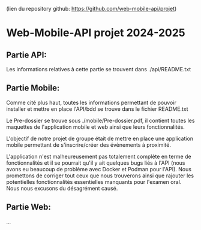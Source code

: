 (lien du repository github: https://github.com/web-mobile-api/projet)

# Web-Mobile-API projet 2024-2025


## Partie API:

Les informations relatives à cette partie se trouvent dans ./api/README.txt

## Partie Mobile:

Comme cité plus haut, toutes les informations permettant de pouvoir installer et mettre en place l'API/bdd se trouve dans le fichier README.txt

Le Pre-dossier se trouve sous ./mobile/Pre-dossier.pdf, il contient toutes les maquettes de l'application mobile et web ainsi que leurs fonctionnalités.

L'objectif de notre projet de groupe était de mettre en place une application mobile permettant de s'inscrire/créer des évènements à proximité.

L'application n'est malheureusement pas totalement complète en terme de fonctionnalités et il se pourrait qu'il y ait quelques bugs liés à l'API (nous avons eu beaucoup de problème avec Docker et Podman pour l'API). Nous promettons de corriger tout ceux que nous trouverons ainsi que rajouter les potentielles fonctionnalités essentielles manquants pour l'examen oral. Nous nous excusons du désagrément causé.

## Partie Web:

...

